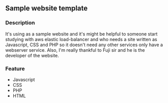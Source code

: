 ## Sample website template

### Description

It's using as a sample website and it's might be helpful to someone start studying with aws elastic load-balancer and who needs a site written as Javascript, CSS and PHP so it doesn't need any other services only have a webserver service. Also, I'm really thankful to Fuji sir and he is the developer of the website.

### Feature

* Javascript
* CSS
* PHP
* HTML
